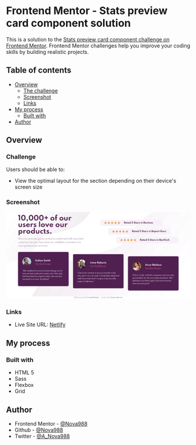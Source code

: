 # Frontend Mentor - Stats preview card component solution

This is a solution to the [Stats preview card component challenge on Frontend Mentor](https://www.frontendmentor.io/challenges/stats-preview-card-component-8JqbgoU62). Frontend Mentor challenges help you improve your coding skills by building realistic projects. 

## Table of contents

- [Overview](#overview)
  - [The challenge](#the-challenge)
  - [Screenshot](#screenshot)
  - [Links](#links)
- [My process](#my-process)
  - [Built with](#built-with)
- [Author](#author)


## Overview

### Challenge

Users should be able to:

- View the optimal layout for the section depending on their device's screen size

### Screenshot

![](./screenshot.png)

### Links
- Live Site URL: [Netlify](https://frosty-chandrasekhar-f86ab4.netlify.app/)

## My process

### Built with

- HTML 5 
- Sass 
- Flexbox
- Grid

## Author

- Frontend Mentor - [@Nova988](https://www.frontendmentor.io/profile/Nova988)
- Github - [@Nova988](https://github.com/Nova988)
- Twitter - [@A_Nova988](https://twitter.com/A_Nova988)



